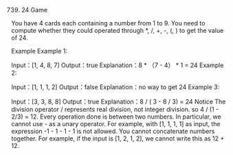 739. 24 Game

You have 4 cards each containing a number from 1 to 9. You need to compute whether they could operated through *, /, +, -, (, ) to get the value of 24.

Example
Example 1:

Input：[1, 4, 8, 7]
Output：true
Explanation：8 * （7 - 4） * 1 = 24
Example 2:

Input：[1, 1, 1, 2]
Output：false
Explanation：no way to get 24
Example 3:

Input：[3, 3, 8, 8]
Output：true
Explanation：8 / ( 3 - 8 / 3) = 24
Notice
The division operator / represents real division, not integer division. so 4 / (1 - 2/3) = 12.
Every operation done is between two numbers. In particular, we cannot use - as a unary operator. For example, with [1, 1, 1, 1] as input, the expression -1 - 1 - 1 - 1 is not allowed.
You cannot concatenate numbers together. For example, if the input is [1, 2, 1, 2], we cannot write this as 12 + 12.

